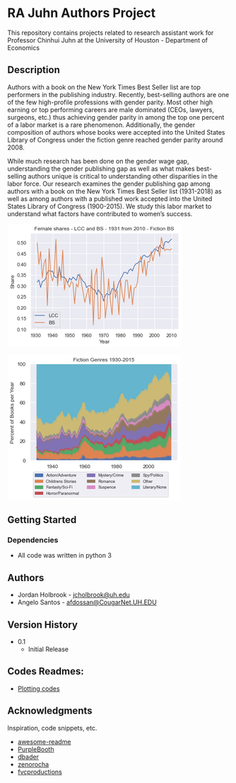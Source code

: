 # RA Juhn Authors Project

This repository contains projects related to research assistant work for Professor Chinhui Juhn at the University of Houston - Department of Economics

## Description

Authors with a book on the New York Times Best Seller list are top performers in the publishing industry. Recently, best-selling authors are one of the few high-profile professions with gender parity. Most other high earning or top performing careers are male dominated (CEOs, lawyers, surgeons, etc.) thus achieving gender parity in among the top one percent of a labor market is a rare phenomenon. Additionally, the gender composition of authors whose books were accepted into the United States Library of Congress under the fiction genre reached gender parity around 2008. 

While much research has been done on the gender wage gap, understanding the gender publishing gap as well as what makes best-selling authors unique is critical to understanding other disparities in the labor force. Our research examines the gender publishing gap among authors with a book on the New York Times Best Seller list (1931-2018) as well as among authors with a published work accepted into the United States Library of Congress (1900-2015). We study this labor market to understand what factors have contributed to women’s success.

  ![alt text](images/LCC_BS_31-10_FIC.png)

   



   ![alt text](images/Fiction_Genre_Combined_Without_Missings.png)




## Getting Started

### Dependencies

* All code was written in python 3 



## Authors

* Jordan Holbrook - jcholbrook@uh.edu
* Angelo Santos - afdossan@CougarNet.UH.EDU


## Version History

* 0.1
    * Initial Release

## Codes Readmes:
* [Plotting codes](RA_Juhn_authors_project/codes/plots/shares/README.md)

## Acknowledgments

Inspiration, code snippets, etc.
* [awesome-readme](https://github.com/matiassingers/awesome-readme)
* [PurpleBooth](https://gist.github.com/PurpleBooth/109311bb0361f32d87a2)
* [dbader](https://github.com/dbader/readme-template)
* [zenorocha](https://gist.github.com/zenorocha/4526327)
* [fvcproductions](https://gist.github.com/fvcproductions/1bfc2d4aecb01a834b46)
